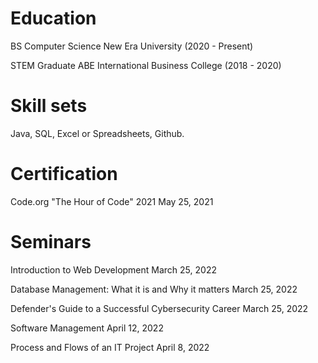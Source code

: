 # Education
BS Computer Science
New Era University
(2020 - Present)

STEM Graduate
ABE International Business College
(2018 - 2020)

# Skill sets
Java, 
SQL, 
Excel or Spreadsheets, 
Github. 

# Certification
Code.org "The Hour of Code" 2021
May 25, 2021

# Seminars
Introduction to Web Development
March 25, 2022

Database Management: What it is and Why it matters
March 25, 2022

Defender's Guide to a Successful Cybersecurity Career
March 25, 2022

Software Management
April 12, 2022

Process and Flows of an IT Project
April 8, 2022

